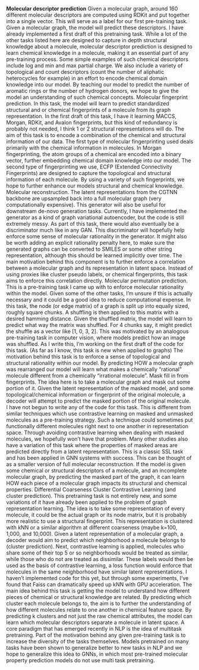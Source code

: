 ****Molecular descriptor prediction****
Given a molecular graph, around 160 different molecular descriptors are computed using RDKit and put together into a single vector. This will serve as a label for our first pre-training task. Given a molecular graph, the model will predict these descriptors. I have already implemented a first draft of this pretraining task.
While a lot of the other tasks listed here are designed to capture in depth structural knowledge about a molecule, molecular descriptor prediction is designed to learn chemical knowledge in a molecule, making it an essential part of any pre-training process. Some simple examples of such chemical descriptors include log and min and max partial charge. We also include a variety of topological and count descriptors (count the number of aliphatic heterocycles for example) in an effort to encode chemical domain knowledge into our model. By teaching our model to predict the number of aromatic rings or the number of hydrogen donors, we hope to give the model an understanding of such chemical concepts.
Molecular fingerprint prediction. In this task, the model will learn to predict standardized structural and or chemical fingerprints of a molecule from its graph representation. In the first draft of this task, I have it learning MACCS, Morgan, RDKit, and Avalon fingerprints, but this kind of redundancy is probably not needed, I think 1 or 2 structural representations will do.
The aim of this task is to encode a combination of the chemical and structural information of our data. The first type of molecular fingerprinting used deals primarily with the chemical information in molecules. In Morgan fingerprinting, the atom groups of a chemical are encoded into a binary vector, further embedding chemical domain knowledge into our model. The second type of fingerprinting we use, ECFP (Extended Connectivity Fingerprints) are designed to capture the topological and structural information of each molecule. By using a variety of such fingerprints, we hope to further enhance our models structural and chemical knowledge.
Molecular reconstruction. The latent representations from the CGTNN backbone are upsampled back into a full molecular graph (very computationally expensive). This generator will also be useful for downstream de-novo generation tasks. Currently, I have implemented the generator as a kind of graph variational autoencoder, but the code is still extremely messy. As part of this task, there would also eventually be a discriminator much like in any GAN. This discriminator will hopefully help enforce some sense of molecular rationality in the generator.  It might also be worth adding an explicit rationality penalty here, to make sure the generated graphs can be converted to SMILES or some other string representation, although this should be learned implicitly over time.
The main motivation behind this component is to further enforce a correlation between a molecular graph and its representation in latent space. Instead of using proxies like cluster pseudo labels, or chemical fingerprints, this task aims to enforce this correlation directly.
Molecular permutation prediction. This is a pre-training task I came up with to enforce molecular rationality within the model. Given some of the other tasks, I’m unsure if this is actually necessary and it could be a good idea to reduce computational expense. In this task, the node (or edge matrix) of a graph is split up into equally sized, roughly square chunks. A shuffling is then applied to this matrix with a desired hamming distance. Given the shuffled matrix, the model will learn to predict what way the matrix was shuffled. For 4 chunks say, it might predict the shuffle as a vector like [1, 0, 3, 2]. This was motivated by an analogous pre-training task in computer vision, where models predict how an image was shuffled. As I write this, I’m working on the first draft of the code for this task.
(As far as I know, this task is new when applied to graphs) The motivation behind this task is to enforce a sense of topological and structural rationality within our model. By predicting HOW a molecular graph was rearranged our model will learn what makes a chemically “rational” molecule different from a chemically “irrational molecule”.
Mask fill in from fingerprints. The idea here is to take a molecular graph and mask out some portion of it. Given the latent representation of the masked model, and some topological/chemical information or fingerprint of the original molecule, a decoder will attempt to predict the masked portion of the original molecule. I have not begun to write any of the code for this task. This is different from similar techniques which use contrastive learning on masked and unmasked molecules as a pre-training strategy. Such a technique could sometimes put functionally different molecules right next to one another in representation space. Through avoiding contrastive learning when dealing with masked molecules, we hopefully won’t have that problem. Many other studies also have a variation of this task where the properties of masked areas are predicted directly from a latent representation.
This is a classic SSL task and has been applied in GNN systems with success. This can be thought of as a smaller version of full molecular reconstruction. If the model is given some chemical or structural descriptors of a molecule, and an incomplete molecular graph, by predicting the masked part of the graph, it can learn HOW each piece of a molecular graph impacts its structural and chemical properties.
Differential Coarseness Cluster Contrastive Learning (and cluster prediction). This pretraining task is not entirely new, and some variations of it have already been applied to the problem of graph representation learning. The idea is to take some representation of every molecule, it could be the actual graph or its node matrix, but it is probably more realistic to use a structural fingerprint. This representation is clustered with kNN or a similar algorithm at different coarseness (maybe k=100, 1,000, and 10,000). Given a latent representation of a molecular graph, a decoder would aim to predict which neighborhood a molecule belongs to (cluster prediction). Next, contrastive learning is applied, molecules who share some of their top 5 or so neighborhoods would be treated as similar, while those who do not are treated as dissimilar. These labels would then be used as the basis of contrastive learning, a loss function would enforce that molecules in the same neighborhood have similar latent representations. I haven’t implemented code for this yet, but through some experiments, I’ve found that Faiss can dramatically speed up kNN with GPU acceleration.
The main idea behind this task is getting the model to understand how different pieces of chemical or structural knowledge are related. By predicting which cluster each molecule belongs to, the aim is to further the understanding of how different molecules relate to one another in chemical feature space. By predicting k clusters and not just the raw chemical attributes, the model can learn which molecular descriptors separate a molecule in latent space.
A core paradigm that has emerged recently in NLP is the idea of multitask pretraining. Part of the motivation behind any given pre-training task is to increase the diversity of the tasks themselves. Models pretrained on many tasks have been shown to generalize better to new tasks in NLP and we hope to generalize this idea to GNNs, in which most pre-trained molecular property prediction models do not use multi task pretraining.
